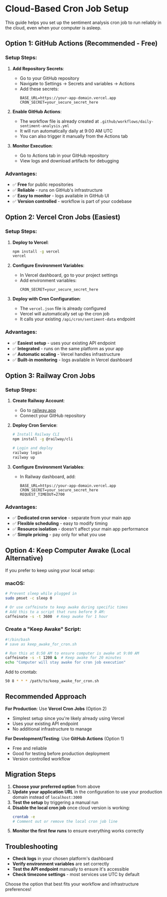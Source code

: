 # Cloud-Based Cron Job Setup

This guide helps you set up the sentiment analysis cron job to run reliably in the cloud, even when your computer is asleep.

## Option 1: GitHub Actions (Recommended - Free)

### Setup Steps:

1. **Add Repository Secrets**:
   - Go to your GitHub repository
   - Navigate to Settings → Secrets and variables → Actions
   - Add these secrets:
     ```
     BASE_URL=https://your-app-domain.vercel.app
     CRON_SECRET=your_secure_secret_here
     ```

2. **Enable GitHub Actions**:
   - The workflow file is already created at `.github/workflows/daily-sentiment-analysis.yml`
   - It will run automatically daily at 9:00 AM UTC
   - You can also trigger it manually from the Actions tab

3. **Monitor Execution**:
   - Go to Actions tab in your GitHub repository
   - View logs and download artifacts for debugging

### Advantages:
- ✅ **Free** for public repositories
- ✅ **Reliable** - runs on GitHub's infrastructure
- ✅ **Easy to monitor** - logs available in GitHub UI
- ✅ **Version controlled** - workflow is part of your codebase

## Option 2: Vercel Cron Jobs (Easiest)

### Setup Steps:

1. **Deploy to Vercel**:
   ```bash
   npm install -g vercel
   vercel
   ```

2. **Configure Environment Variables**:
   - In Vercel dashboard, go to your project settings
   - Add environment variables:
     ```
     CRON_SECRET=your_secure_secret_here
     ```

3. **Deploy with Cron Configuration**:
   - The `vercel.json` file is already configured
   - Vercel will automatically set up the cron job
   - It calls your existing `/api/cron/sentiment-data` endpoint

### Advantages:
- ✅ **Easiest setup** - uses your existing API endpoint
- ✅ **Integrated** - runs on the same platform as your app
- ✅ **Automatic scaling** - Vercel handles infrastructure
- ✅ **Built-in monitoring** - logs available in Vercel dashboard

## Option 3: Railway Cron Jobs

### Setup Steps:

1. **Create Railway Account**:
   - Go to [railway.app](https://railway.app)
   - Connect your GitHub repository

2. **Deploy Cron Service**:
   ```bash
   # Install Railway CLI
   npm install -g @railway/cli
   
   # Login and deploy
   railway login
   railway up
   ```

3. **Configure Environment Variables**:
   - In Railway dashboard, add:
     ```
     BASE_URL=https://your-app-domain.vercel.app
     CRON_SECRET=your_secure_secret_here
     REQUEST_TIMEOUT=2700
     ```

### Advantages:
- ✅ **Dedicated cron service** - separate from your main app
- ✅ **Flexible scheduling** - easy to modify timing
- ✅ **Resource isolation** - doesn't affect your main app performance
- ✅ **Simple pricing** - pay only for what you use

## Option 4: Keep Computer Awake (Local Alternative)

If you prefer to keep using your local setup:

### macOS:
```bash
# Prevent sleep while plugged in
sudo pmset -c sleep 0

# Or use caffeinate to keep awake during specific times
# Add this to a script that runs before 9 AM:
caffeinate -s -t 3600  # Keep awake for 1 hour
```

### Create a "Keep Awake" Script:
```bash
#!/bin/bash
# save as keep_awake_for_cron.sh

# Run this at 8:50 AM to ensure computer is awake at 9:00 AM
caffeinate -s -t 1200 &  # Keep awake for 20 minutes
echo "Computer will stay awake for cron job execution"
```

Add to crontab:
```bash
50 8 * * * /path/to/keep_awake_for_cron.sh
```

## Recommended Approach

**For Production**: Use **Vercel Cron Jobs** (Option 2)
- Simplest setup since you're likely already using Vercel
- Uses your existing API endpoint
- No additional infrastructure to manage

**For Development/Testing**: Use **GitHub Actions** (Option 1)
- Free and reliable
- Good for testing before production deployment
- Version controlled workflow

## Migration Steps

1. **Choose your preferred option** from above
2. **Update your application URL** in the configuration to use your production domain instead of `localhost:3000`
3. **Test the setup** by triggering a manual run
4. **Disable the local cron job** once cloud version is working:
   ```bash
   crontab -e
   # Comment out or remove the local cron job line
   ```
5. **Monitor the first few runs** to ensure everything works correctly

## Troubleshooting

- **Check logs** in your chosen platform's dashboard
- **Verify environment variables** are set correctly
- **Test the API endpoint** manually to ensure it's accessible
- **Check timezone settings** - most services use UTC by default

Choose the option that best fits your workflow and infrastructure preferences!
